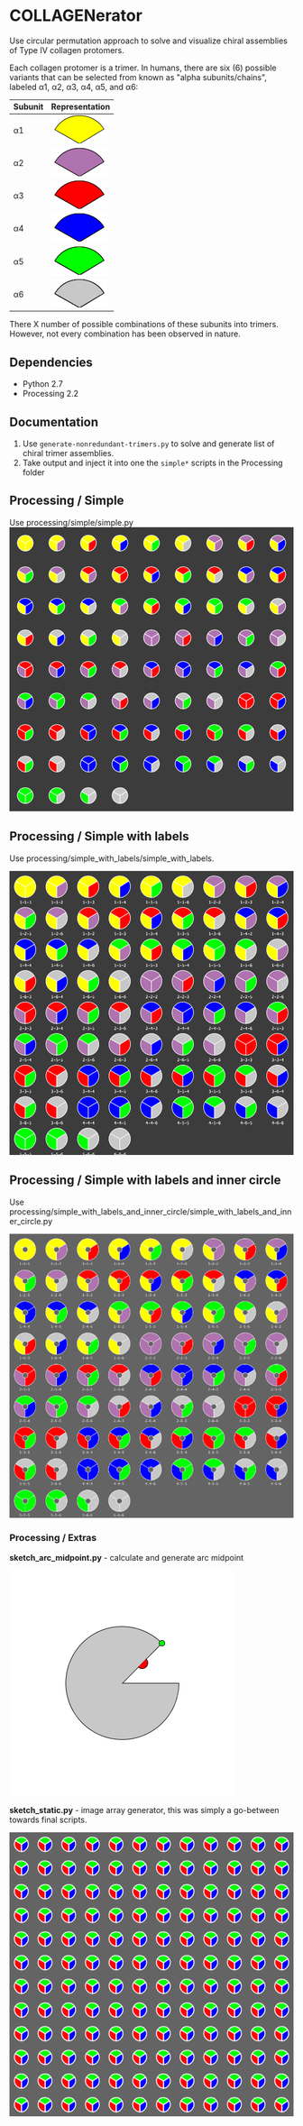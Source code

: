 # COLLAGENerator
Use circular permutation approach to solve and visualize chiral assemblies of Type IV collagen protomers.

Each collagen protomer is a trimer. In humans, there are six (6) possible variants that can be selected from known as "alpha subunits/chains", labeled &alpha;1, &alpha;2, &alpha;3, &alpha;4, &alpha;5, and &alpha;6:

| Subunit  | Representation |
| ------------- | ------------- |
| &alpha;1 | ![Alpha1](processing/extras/sketch_monomer/sketch_monomer_1.png?raw=true) |
| &alpha;2 | ![Alpha2](processing/extras/sketch_monomer/sketch_monomer_2.png?raw=true) |
| &alpha;3 | ![Alpha3](processing/extras/sketch_monomer/sketch_monomer_3.png?raw=true) |
| &alpha;4 | ![Alpha4](processing/extras/sketch_monomer/sketch_monomer_4.png?raw=true) |
| &alpha;5 | ![Alpha5](processing/extras/sketch_monomer/sketch_monomer_5.png?raw=true) |
| &alpha;6 | ![Alpha6](processing/extras/sketch_monomer/sketch_monomer_6.png?raw=true) |

There X number of possible combinations of these subunits into trimers. However, not every combination has been observed in nature. 

## Dependencies
- Python 2.7
- Processing 2.2
 
## Documentation

1. Use `generate-nonredundant-trimers.py` to solve and generate list of chiral trimer assemblies.
2. Take output and inject it into one the `simple*` scripts in the Processing folder

## Processing / Simple
Use processing/simple/simple.py
![Alt text](processing/simple/simple.png?raw=true)


## Processing / Simple with labels
Use processing/simple_with_labels/simple_with_labels.

![Alt text](processing/simple_with_labels/simple_with_labels.png?raw=true)

## Processing / Simple with labels and inner circle
Use processing/simple_with_labels_and_inner_circle/simple_with_labels_and_inner_circle.py

![Alt text](processing/simple_with_labels_and_inner_circle/simple_with_labels_and_inner_circle.png?raw=true)


### Processing / Extras
**sketch_arc_midpoint.py** - calculate and generate arc midpoint

![Alt text](processing/extras/sketch_arc_midpoint/sketch_arc_midpoint.png?raw=true)

**sketch_static.py** - image array generator, this was simply a go-between towards final scripts.

![Alt text](processing/extras/sketch_static/sketch_static.png?raw=true)

